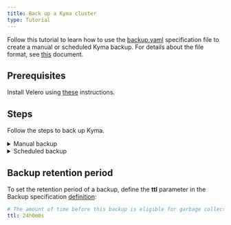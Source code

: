 ```yaml
---
title: Back up a Kyma cluster
type: Tutorial
---
```

Follow this tutorial to learn how to use the [backup.yaml](./assets/backup.yaml) specification file to create a manual or scheduled Kyma backup. For details about the file format, see [this](https://velero.io/docs/v1.0.0/api-types/backup/) document.

## Prerequisites

Install Velero using [these](/components/backup/#installation-install-velero) instructions. 

## Steps

Follow the steps to back up Kyma.

<div tabs name="backup">
    <details>
    <summary>
    Manual backup
    </summary>

To create a manual backup, use the Backup custom resource. Deploy the following CR to the `kyma-system` Namespace to instruct the Velero server to create a backup. Make sure the indentation is correct.

A sample backup configuration looks like this:

```yaml
---
apiVersion: velero.io/v1
kind: Backup
metadata:
  name: kyma-backup
  namespace: kyma-system
spec:
  includedNamespaces:
  - '*'
  includedResources:
  - '*'
  includeClusterResources: true
  storageLocation: default
  volumeSnapshotLocations:
  - default
```

To trigger the backup process, run the following command:

```
kubectl apply -f {filename}
```
</details>
    <details>
    <summary>
    Scheduled backup
    </summary>

By default, the backup runs once a day every day from Monday to Friday. To set up a different backup schedule, use Schedule custom resources. Deploy Schedule custom resources in the `kyma-system` Namespace to instruct the Velero Server to schedule a cluster backup. Make sure the indentation is correct.

A sample scheduled backup configuration looks like this:

```yaml
---
apiVersion: velero.io/v1
kind: Schedule
metadata:
  name: kyma-backup
  namespace: kyma-system
spec:
  template:
    includedNamespaces:
    - '*'
    includedResources:
    - '*'
    includeClusterResources: true
    storageLocation: default
    volumeSnapshotLocations:
    - default
  schedule: 0 1 * * *
```

To schedule a backup, run the following command:

```bash
kubectl apply -f {filename}
```
</details>
</div>

## Backup retention period

To set the retention period of a backup, define the **ttl** parameter in the Backup specification [definition](https://velero.io/docs/v1.0.0/api-types/backup/):

```yaml  
# The amount of time before this backup is eligible for garbage collection.
ttl: 24h0m0s
```
